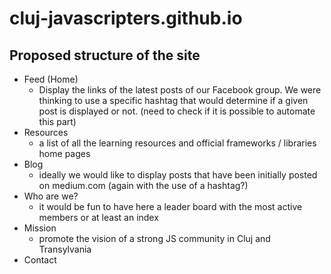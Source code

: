 # cluj-javascripters.github.io

## Proposed structure of the site

- Feed (Home)
  - Display the links of the latest posts of our Facebook group. We were thinking to use a specific hashtag that would determine if a given post is displayed or not. (need to check if it is possible to automate this part)
- Resources
  - a list of all the learning resources and official frameworks / libraries home pages
- Blog
  - ideally we would like to display posts that have been initially posted on medium.com (again with the use of a hashtag?)
- Who are we?
  - it would be fun to have here a leader board with the most active members or at least an index
- Mission
  - promote the vision of a strong JS community in Cluj and Transylvania
- Contact
